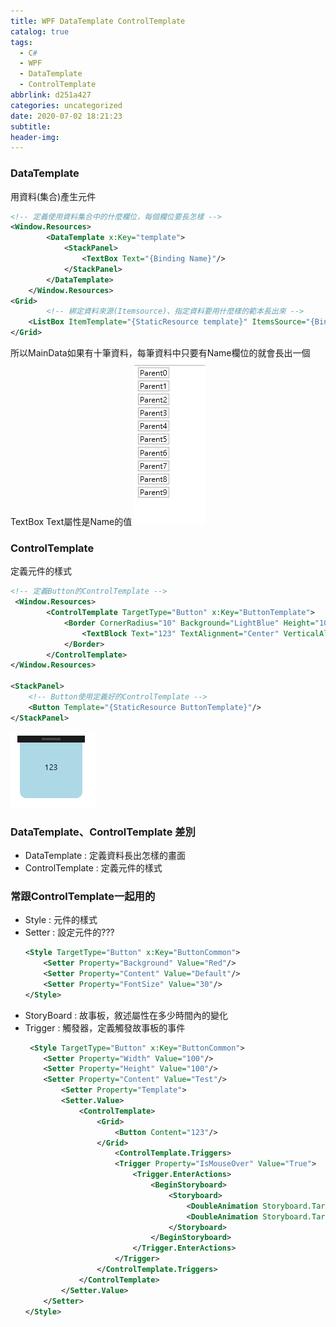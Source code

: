 ```yaml
---
title: WPF DataTemplate ControlTemplate
catalog: true
tags:
  - C#
  - WPF
  - DataTemplate
  - ControlTemplate
abbrlink: d251a427
categories: uncategorized
date: 2020-07-02 18:21:23
subtitle:
header-img:
---
```


### DataTemplate
用資料(集合)產生元件
```xml
<!-- 定義使用資料集合中的什麼欄位，每個欄位要長怎樣 -->
<Window.Resources>
        <DataTemplate x:Key="template">
            <StackPanel>
                <TextBox Text="{Binding Name}"/>
            </StackPanel>
        </DataTemplate>
    </Window.Resources>
<Grid>
        <!-- 綁定資料來源(Itemsource)、指定資料要用什麼樣的範本長出來 -->
	<ListBox ItemTemplate="{StaticResource template}" ItemsSource="{Binding DataCollection}"/>
</Grid>
```
所以MainData如果有十筆資料，每筆資料中只要有Name欄位的就會長出一個TextBox Text屬性是Name的值
![DataTemplateResult](WPF-DataTemplate-ControlTemplate/DataResult.PNG)
### ControlTemplate
定義元件的樣式
```xml
<!-- 定義Button的ControlTemplate -->
 <Window.Resources>
        <ControlTemplate TargetType="Button" x:Key="ButtonTemplate">
            <Border CornerRadius="10" Background="LightBlue" Height="100" Width="100">
                <TextBlock Text="123" TextAlignment="Center" VerticalAlignment="Center"/>
            </Border>
        </ControlTemplate>
</Window.Resources>

<StackPanel>
    <!-- Button使用定義好的ControlTemplate -->
    <Button Template="{StaticResource ButtonTemplate}"/>
</StackPanel>
```
![ControlTemplateResult](WPF-DataTemplate-ControlTemplate/ControlTemplate.PNG)

### DataTemplate、ControlTemplate 差別
- DataTemplate : 定義資料長出怎樣的畫面
- ControlTemplate : 定義元件的樣式

### 常跟ControlTemplate一起用的

- Style  : 元件的樣式
- Setter : 設定元件的???
    ```xml
    <Style TargetType="Button" x:Key="ButtonCommon">
        <Setter Property="Background" Value="Red"/>
        <Setter Property="Content" Value="Default"/>
        <Setter Property="FontSize" Value="30"/>
    </Style>
    ```
- StoryBoard : 故事板，敘述屬性在多少時間內的變化
- Trigger    : 觸發器，定義觸發故事板的事件
    ```xml
     <Style TargetType="Button" x:Key="ButtonCommon">
        <Setter Property="Width" Value="100"/>
        <Setter Property="Height" Value="100"/>
        <Setter Property="Content" Value="Test"/>
            <Setter Property="Template">
            <Setter.Value>
                <ControlTemplate>
                    <Grid>
                        <Button Content="123"/>
                    </Grid>
                        <ControlTemplate.Triggers>
                        <Trigger Property="IsMouseOver" Value="True">
                            <Trigger.EnterActions>
                                <BeginStoryboard>
                                    <Storyboard>
                                        <DoubleAnimation Storyboard.TargetProperty="Width" To="110" Duration="0:0:0.15"/>
                                        <DoubleAnimation Storyboard.TargetProperty="Height" To="70" Duration="0:0:0.15"/>
                                    </Storyboard>
                                </BeginStoryboard>
                            </Trigger.EnterActions>
                        </Trigger>
                    </ControlTemplate.Triggers>
                </ControlTemplate>
            </Setter.Value>
        </Setter>
    </Style>
    ```
